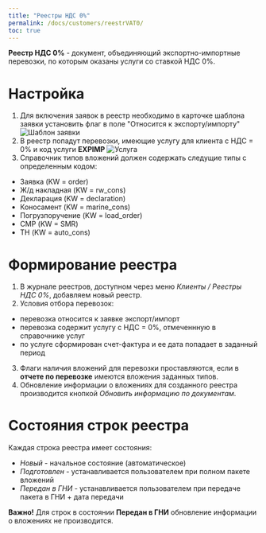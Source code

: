 ```yaml
---
title: "Реестры НДС 0%"
permalink: /docs/customers/reestrVAT0/
toc: true
---
```



**Реестр НДС 0%** - документ, объединяющий экспортно-импортные перевозки,
по которым оказаны услуги со ставкой НДС 0%.

# Настройка
1.  Для включения заявок в реестр необходимо в карточке шаблона заявки
установить флаг в поле "Относится к экспорту/импорту" ![Шаблон заявки](../../images/reestrVAT0/order.png)
2.  В реестр попадут перевозки, имеющие услугу для клиента с НДС = 0% и код услуги **EXPIMP**
![Услуга](../../images/reestrVAT0/service.png)
3.  Справочник типов вложений должен содержать следущие типы с определенным кодом:
-   Заявка (KW = order)
-   Ж/д накладная (KW = rw_cons)
-   Декларация (KW = declaration)
-   Коносамент (KW = marine_cons)
-   Погрузпоручение (KW = load_order)
-   СМР (KW = SMR)
-   ТН (KW = auto_cons)

# Формирование реестра
1.  В журнале реестров, доступном через меню *Клиенты / Реестры НДС 0%*, добавляем новый реестр.
2.  Условия отбора перевозок:
-   перевозка относится к заявке экспорт/импорт
-   перевозка содержит услугу с НДС = 0%, отмеченнную в справочнике услуг
-   по услуге сформирован счет-фактура и ее дата попадает в заданный период
3.  Флаги наличия вложений для перевозки проставляются, если в **отчете по перевозке**
имеются вложения заданных типов.
4.  Обновление информации о вложениях для созданного реестра производится кнопкой *Обновить информацию по документам*.

# Состояния строк реестра
Каждая строка реестра имеет состояния:
-   *Новый* - начальное состояние (автоматическое)
-   *Подготовлен* - устанавливается пользователем при полном пакете вложений
-   *Передан в ГНИ* - устанавливается пользователем при передаче пакета в ГНИ + дата передачи

**Важно!** Для строк в состоянии **Передан в ГНИ** обновление информации о вложениях не производится.
